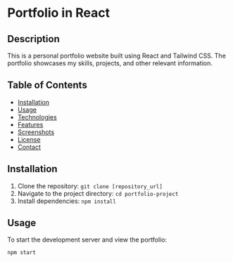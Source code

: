 # Portfolio in React

## Description
This is a personal portfolio website built using React and Tailwind CSS. The portfolio showcases my skills, projects, and other relevant information.

## Table of Contents
- [Installation](#installation)
- [Usage](#usage)
- [Technologies](#technologies)
- [Features](#features)
- [Screenshots](#screenshots)
- [License](#license)
- [Contact](#contact)

## Installation
1. Clone the repository: `git clone [repository_url]`
2. Navigate to the project directory: `cd portfolio-project`
3. Install dependencies: `npm install`

## Usage
To start the development server and view the portfolio:
```bash
npm start

